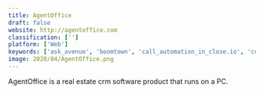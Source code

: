 ```yaml
---
title: AgentOffice
draft: false 
website: http://agentoffice.com
classification: ['']
platform: ['Web']
keywords: ['ask_avenue', 'boomtown', 'call_automation_in_close.io', 'cold_email_hacks', 'followupboss', 'freshsales_crm', 'lrs_curbappeal', 'lekker.io', 'multiform', 'pickle_crm', 'realty_pilot', 'realtyjuggler', 'riley', 'saleswise', 'salesforce', 'salesforceiq', 'tldcrm_-_total_lead_domination', 'top_producer', 'witei', 'z_buyer', 'eedge', 'mightysignal']
image: 2020/04/AgentOffice.png
---
```

AgentOffice is a real estate crm software product that runs on a PC.